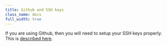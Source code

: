 ```yaml
---
title: Github and SSH keys
class_name: docs
full_width: true
---
```


If you are using Github, then you will need to setup your SSH keys properly. This is [described here](docs/settings-prefs/account-settings/public-key/).

